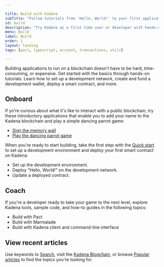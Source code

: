 ```yaml
---

title: Build with Kadena
subTitle: "Follow tutorials from 'Hello, World!' to your first application"
id: build
description: "Try Kadena as a first time user or developer with hands-on tutorials or follow your own path using sample code and how-to guides."
menu: Build
label: Build
order: 1
layout: landing
tags: [pact, typescript, account, transactions, utils]

---
```


Building applications to run on a blockchain doesn't have to be hard, time-consuming, or expensive. 
Get started with the basics through hands-on tutorials. 
Learn how to set up a development network, create and fund a development wallet, deploy a smart contract, and more. 

## Onboard

If yo're curious about what it's like to interact with a public blockchain, try these introductory applications that enable you to add your name to the Kadena blockchain and play a simple dancing parrot game:

- [Sign the memory wall]()
- [Play the dancing parrot game]()

When you're ready to start building, take the first step with the [Quick start]() to set up a development environment and deploy your first smart contract on Kadena:

- Set up the development environment.
- Deploy "Hello, World!" on the development network.
- Update a deployed contract.

## Coach

If you're a developer ready to take your game to the next level, explore Kadena tools, sample code, and how-to guides in the following topics:

- Build with Pact
- Build with Marmalade
- Build with Kadena client and command-line interface

## View recent articles

Use keywords to [Search](), visit the [Kadena Blogchain](https://www.kadena.io/blog), or browse [Popular articles]() to find the topics you're looking for.

